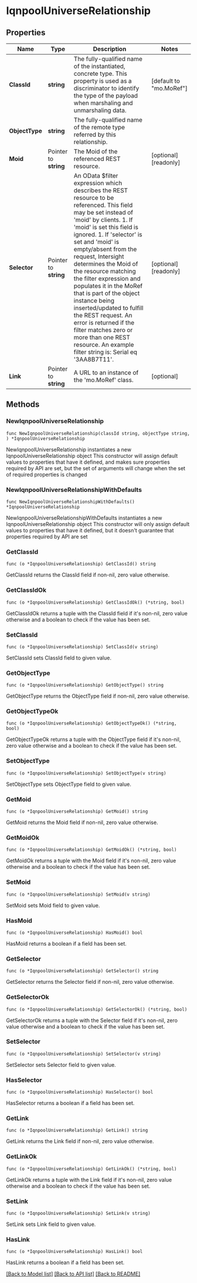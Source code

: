 # IqnpoolUniverseRelationship

## Properties

Name | Type | Description | Notes
------------ | ------------- | ------------- | -------------
**ClassId** | **string** | The fully-qualified name of the instantiated, concrete type. This property is used as a discriminator to identify the type of the payload when marshaling and unmarshaling data. | [default to "mo.MoRef"]
**ObjectType** | **string** | The fully-qualified name of the remote type referred by this relationship. | 
**Moid** | Pointer to **string** | The Moid of the referenced REST resource. | [optional] [readonly] 
**Selector** | Pointer to **string** | An OData $filter expression which describes the REST resource to be referenced. This field may be set instead of &#39;moid&#39; by clients. 1. If &#39;moid&#39; is set this field is ignored. 1. If &#39;selector&#39; is set and &#39;moid&#39; is empty/absent from the request, Intersight determines the Moid of the resource matching the filter expression and populates it in the MoRef that is part of the object instance being inserted/updated to fulfill the REST request. An error is returned if the filter matches zero or more than one REST resource. An example filter string is: Serial eq &#39;3AA8B7T11&#39;. | [optional] [readonly] 
**Link** | Pointer to **string** | A URL to an instance of the &#39;mo.MoRef&#39; class. | [optional] 

## Methods

### NewIqnpoolUniverseRelationship

`func NewIqnpoolUniverseRelationship(classId string, objectType string, ) *IqnpoolUniverseRelationship`

NewIqnpoolUniverseRelationship instantiates a new IqnpoolUniverseRelationship object
This constructor will assign default values to properties that have it defined,
and makes sure properties required by API are set, but the set of arguments
will change when the set of required properties is changed

### NewIqnpoolUniverseRelationshipWithDefaults

`func NewIqnpoolUniverseRelationshipWithDefaults() *IqnpoolUniverseRelationship`

NewIqnpoolUniverseRelationshipWithDefaults instantiates a new IqnpoolUniverseRelationship object
This constructor will only assign default values to properties that have it defined,
but it doesn't guarantee that properties required by API are set

### GetClassId

`func (o *IqnpoolUniverseRelationship) GetClassId() string`

GetClassId returns the ClassId field if non-nil, zero value otherwise.

### GetClassIdOk

`func (o *IqnpoolUniverseRelationship) GetClassIdOk() (*string, bool)`

GetClassIdOk returns a tuple with the ClassId field if it's non-nil, zero value otherwise
and a boolean to check if the value has been set.

### SetClassId

`func (o *IqnpoolUniverseRelationship) SetClassId(v string)`

SetClassId sets ClassId field to given value.


### GetObjectType

`func (o *IqnpoolUniverseRelationship) GetObjectType() string`

GetObjectType returns the ObjectType field if non-nil, zero value otherwise.

### GetObjectTypeOk

`func (o *IqnpoolUniverseRelationship) GetObjectTypeOk() (*string, bool)`

GetObjectTypeOk returns a tuple with the ObjectType field if it's non-nil, zero value otherwise
and a boolean to check if the value has been set.

### SetObjectType

`func (o *IqnpoolUniverseRelationship) SetObjectType(v string)`

SetObjectType sets ObjectType field to given value.


### GetMoid

`func (o *IqnpoolUniverseRelationship) GetMoid() string`

GetMoid returns the Moid field if non-nil, zero value otherwise.

### GetMoidOk

`func (o *IqnpoolUniverseRelationship) GetMoidOk() (*string, bool)`

GetMoidOk returns a tuple with the Moid field if it's non-nil, zero value otherwise
and a boolean to check if the value has been set.

### SetMoid

`func (o *IqnpoolUniverseRelationship) SetMoid(v string)`

SetMoid sets Moid field to given value.

### HasMoid

`func (o *IqnpoolUniverseRelationship) HasMoid() bool`

HasMoid returns a boolean if a field has been set.

### GetSelector

`func (o *IqnpoolUniverseRelationship) GetSelector() string`

GetSelector returns the Selector field if non-nil, zero value otherwise.

### GetSelectorOk

`func (o *IqnpoolUniverseRelationship) GetSelectorOk() (*string, bool)`

GetSelectorOk returns a tuple with the Selector field if it's non-nil, zero value otherwise
and a boolean to check if the value has been set.

### SetSelector

`func (o *IqnpoolUniverseRelationship) SetSelector(v string)`

SetSelector sets Selector field to given value.

### HasSelector

`func (o *IqnpoolUniverseRelationship) HasSelector() bool`

HasSelector returns a boolean if a field has been set.

### GetLink

`func (o *IqnpoolUniverseRelationship) GetLink() string`

GetLink returns the Link field if non-nil, zero value otherwise.

### GetLinkOk

`func (o *IqnpoolUniverseRelationship) GetLinkOk() (*string, bool)`

GetLinkOk returns a tuple with the Link field if it's non-nil, zero value otherwise
and a boolean to check if the value has been set.

### SetLink

`func (o *IqnpoolUniverseRelationship) SetLink(v string)`

SetLink sets Link field to given value.

### HasLink

`func (o *IqnpoolUniverseRelationship) HasLink() bool`

HasLink returns a boolean if a field has been set.


[[Back to Model list]](../README.md#documentation-for-models) [[Back to API list]](../README.md#documentation-for-api-endpoints) [[Back to README]](../README.md)


